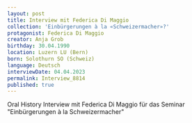 ```yaml
---
layout: post
title: Interview mit Federica Di Maggio
collection: 'Einbürgerungen à la «Schweizermacher»?'
protagonist: Federica Di Maggio
creator: Anja Grob
birthday: 30.04.1990
location: Luzern LU (Bern)
born: Solothurn SO (Schweiz)
language: Deutsch
interviewDate: 04.04.2023
permalink: Interview_8814
published: true
---
```

Oral History Interview mit Federica Di Maggio für das Seminar "Einbürgerungen à la Schweizermacher"